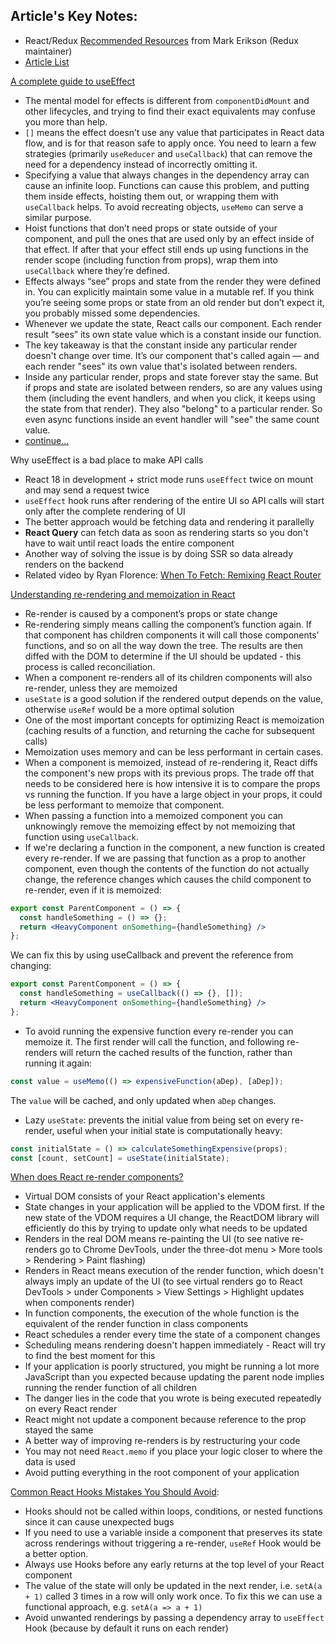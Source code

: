 
## Article's Key Notes:

- React/Redux [Recommended Resources](https://github.com/markerikson/react-redux-links#reactredux-links) from Mark Erikson (Redux maintainer)
- [Article List](https://github.com/stepanenko/stepanenko/blob/master/ARTICLES.md#3-react)

[A complete guide to useEffect](https://overreacted.io/a-complete-guide-to-useeffect)
- The mental model for effects is different from `componentDidMount` and other lifecycles, and trying to find their exact equivalents may confuse you more than help.
- `[]` means the effect doesn’t use any value that participates in React data flow, and is for that reason safe to apply once. You need to learn a few strategies (primarily `useReducer` and `useCallback`) that can remove the need for a dependency instead of incorrectly omitting it.
- Specifying a value that always changes in the dependency array can cause an infinite loop. Functions can cause this problem, and putting them inside effects, hoisting them out, or wrapping them with `useCallback` helps. To avoid recreating objects, `useMemo` can serve a similar purpose.
- Hoist functions that don’t need props or state outside of your component, and pull the ones that are used only by an effect inside of that effect. If after that your effect still ends up using functions in the render scope (including function from props), wrap them into `useCallback` where they’re defined.
- Effects always “see” props and state from the render they were defined in. You can explicitly maintain some value in a mutable ref. If you think you’re seeing some props or state from an old render but don’t expect it, you probably missed some dependencies.
- Whenever we update the state, React calls our component. Each render result “sees” its own state value which is a constant inside our function.
- The key takeaway is that the constant inside any particular render doesn't change over time. It’s our component that's called again — and each render "sees" its own value that's isolated between renders.
- Inside any particular render, props and state forever stay the same. But if props and state are isolated between renders, so are any values using them (including the event handlers, and when you click, it keeps using the state from that render). They also "belong" to a particular render. So even async functions inside an event handler will "see" the same count value.
- [continue...](https://overreacted.io/a-complete-guide-to-useeffect/#each-render-has-its-own-effects)

Why useEffect is a bad place to make API calls
- React 18 in development + strict mode runs `useEffect` twice on mount and may send a request twice
- `useEffect` hook runs after rendering of the entire UI so API calls will start only after the complete rendering of UI
- The better approach would be fetching data and rendering it parallelly
- **React Query** can fetch data as soon as rendering starts so you don't have to wait until react loads the entire component
- Another way of solving the issue is by doing SSR so data already renders on the backend
- Related video by Ryan Florence: [When To Fetch: Remixing React Router](https://www.youtube.com/watch?v=95B8mnhzoCM&ab_channel=RealWorldReact)

[Understanding re-rendering and memoization in React](https://engineering.udacity.com/understanding-re-rendering-and-memoization-in-react-13e8c024c2b4)
- Re-render is caused by a component’s props or state change
- Re-rendering simply means calling the component’s function again. If that component has children components it will call those components’ functions, and so on all the way down the tree. The results are then diffed with the DOM to determine if the UI should be updated - this process is called reconciliation.
- When a component re-renders all of its children components will also re-render, unless they are memoized
- `useState` is a good solution if the rendered output depends on the value, otherwise `useRef` would be a more optimal solution
- One of the most important concepts for optimizing React is memoization (caching results of a function, and returning the cache for subsequent calls)
- Memoization uses memory and can be less performant in certain cases.
- When a component is memoized, instead of re-rendering it, React diffs the component's new props with its previous props. The trade off that needs to be considered here is how intensive it is to compare the props vs running the function. If you have a large object in your props, it could be less performant to memoize that component.
- When passing a function into a memoized component you can unknowingly remove the memoizing effect by not memoizing that function using `useCallback`.
- If we're declaring a function in the component, a new function is created every re-render. If we are passing that function as a prop to another component, even though the contents of the function do not actually change, the reference changes which causes the child component to re-render, even if it is memoized:
```jsx
export const ParentComponent = () => {
  const handleSomething = () => {};
  return <HeavyComponent onSomething={handleSomething} />
};
```
We can fix this by using useCallback and prevent the reference from changing:
```jsx
export const ParentComponent = () => {
  const handleSomething = useCallback(() => {}, []);
  return <HeavyComponent onSomething={handleSomething} />
};
```
- To avoid running the expensive function every re-render you can memoize it. The first render will call the function, and following re-renders will return the cached results of the function, rather than running it again:
```jsx
const value = useMemo(() => expensiveFunction(aDep), [aDep]);
```
The `value` will be cached, and only updated when `aDep` changes.
- Lazy `useState`: prevents the initial value from being set on every re-render, useful when your initial state is computationally heavy:
```jsx
const initialState = () => calculateSomethingExpensive(props);
const [count, setCount] = useState(initialState);
```

[When does React re-render components?](https://felixgerschau.com/react-rerender-components/)
- Virtual DOM consists of your React application's elements
- State changes in your application will be applied to the VDOM first. If the new state of the VDOM requires a UI change, the ReactDOM library will efficiently do this by trying to update only what needs to be updated
- Renders in the real DOM means re-painting the UI (to see native re-renders go to Chrome DevTools, under the three-dot menu > More tools > Rendering > Paint flashing)
- Renders in React means execution of the render function, which doesn't always imply an update of the UI (to see virtual renders go to React DevTools > under Components > View Settings > Highlight updates when components render)
- In function components, the execution of the whole function is the equivalent of the render function in class components
- React schedules a render every time the state of a component changes
- Scheduling means rendering doesn't happen immediately - React will try to find the best moment for this
- If your application is poorly structured, you might be running a lot more JavaScript than you expected because updating the parent node implies running the render function of all children
- The danger lies in the code that you wrote is being executed repeatedly on every React render
- React might not update a component because reference to the prop stayed the same
- A better way of improving re-renders is by restructuring your code
- You may not need `React.memo` if you place your logic closer to where the data is used
- Avoid putting everything in the root component of your application

[Common React Hooks Mistakes You Should Avoid](https://blog.bitsrc.io/common-react-hooks-mistakes-every-developer-should-avoid-defd47d09d8c):
- Hooks should not be called within loops, conditions, or nested functions since it can cause unexpected bugs
- If you need to use a variable inside a component that preserves its state across renderings without triggering a re-render, `useRef` Hook would be a better option.
- Always use Hooks before any early returns at the top level of your React component
- The value of the state will only be updated in the next render, i.e. `setA(a + 1)` called 3 times in a row will only work once. To fix this we can use a functional approach, e.g. `setA(a => a + 1)`
- Avoid unwanted renderings by passing a dependency array to `useEffect` Hook (because by default it runs on each render)
